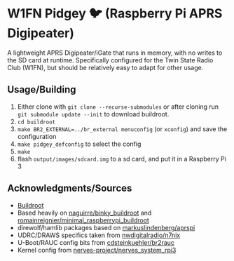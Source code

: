 # W1FN Pidgey :bird: (Raspberry Pi APRS Digipeater)

A lightweight APRS Digipeater/iGate that runs in memory, with no writes to the SD card at runtime.
Specifically configured for the Twin State Radio Club (W1FN), but should be relatively easy to adapt for other usage.

## Usage/Building

1. Either clone with `git clone --recurse-submodules` or after cloning run `git submodule update --init` to download buildroot.
2. `cd buildroot`
3. `make BR2_EXTERNAL=../br_external menuconfig` (or `xconfig`) and save the configuration
4. `make pidgey_defconfig` to select the config
5. `make`
6. flash `output/images/sdcard.img` to a sd card, and put it in a Raspberry Pi 3

## Acknowledgments/Sources

- [Buildroot](https://buildroot.org/)
- Based heavily on [naguirre/binky_buildroot](https://github.com/naguirre/binky_buildroot) and [romainreignier/minimal_raspberrypi_buildroot](https://github.com/romainreignier/minimal_raspberrypi_buildroot)
- direwolf/hamlib packages based on [markuslindenberg/aprspi](https://github.com/markuslindenberg/aprspi)
- UDRC/DRAWS specifics taken from [nwdigitalradio/n7nix](https://github.com/nwdigitalradio/n7nix)
- U-Boot/RAUC config bits from [cdsteinkuehler/br2rauc](https://github.com/cdsteinkuehler/br2rauc)
- Kernel config from [nerves-project/nerves_system_rpi3](https://github.com/nerves-project/nerves_system_rpi3)
